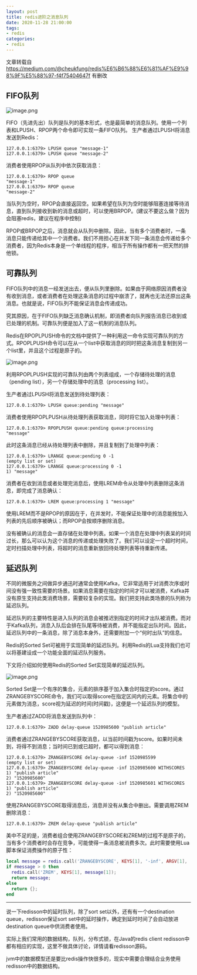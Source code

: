 ```yaml
---
layout: post
title: redis进阶之消息队列
date: 2020-11-28 21:00:00
tags: 
- redis
categories:
- redis
---
```


文章转载自 https://medium.com/@cheukfung/redis%E6%B6%88%E6%81%AF%E9%98%9F%E5%88%97-f4f75404647f  有删改

## FIFO队列

![image.png](https://i.loli.net/2020/12/01/4qLiXpeadZ3GNC9.png)

FIFO（先进先出）队列是队列的基本形式，也是最简单的消息队列。使用一个列表和LPUSH、RPOP两个命令即可实现一条FIFO队列。
生产者通过LPUSH将消息发送到Redis：

```
127.0.0.1:6379> LPUSH queue "message-1"
127.0.0.1:6379> LPUSH queue "message-2"
```

消费者使用RPOP从队列中依次获取消息：

```
127.0.0.1:6379> RPOP queue
"message-1"
127.0.0.1:6379> RPOP queue
"message-2"
```

当队列为空时，RPOP会直接返回空。如果希望在队列为空时能够阻塞连接等待消息，直到队列接收到新的消息或超时，可以使用BRPOP。(建议不要这么做？因为会阻塞redis，建议在程序中控制)

RPOP或BRPOP之后，消息就会从队列中删除。因此，当有多个消费者时，一条消息只能传递给其中一个消费者。我们不用担心在并发下同一条消息会传递给多个消费者，因为Redis本身是一个单线程的程序，相当于所有操作都有一把天然的排他锁。

## 可靠队列

FIFO队列中的消息一经发送出去，便从队列里删除。如果由于网络原因消费者没有收到消息，或者消费者在处理这条消息的过程中崩溃了，就再也无法还原出这条消息。也就是说，FIFO队列不能保证消息会传递成功。

究其原因，在于FIFO队列缺乏消息确认机制，即消费者向队列报告消息已收到或已处理的机制。可靠队列便是加入了这一机制的消息队列。

Redis在RPOPLPUSH命令的文档中提供了一种利用这一命令实现可靠队列的方式。RPOPLPUSH命令可以在从一个list中获取消息的同时把这条消息复制到另一个list里，并且这个过程是原子的。

![image.png](https://i.loli.net/2020/12/01/2oVuQdHD3PBhtLl.png)

利用RPOPLPUSH实现的可靠队列由两个列表组成，一个存储待处理的消息（pending list），另一个存储处理中的消息（processing list）。

生产者通过LPUSH将消息发送到待处理列表：

```
127.0.0.1:6379> LPUSH queue:pending "message"
```

消费者使用RPOPLPUSH从待处理列表获取消息，同时将它加入处理中列表：

```
127.0.0.1:6379> RPOPLPUSH queue:pending queue:processing
"message"
```

此时这条消息已经从待处理列表中删除，并且复制到了处理中列表：

```
127.0.0.1:6379> LRANGE queue:pending 0 -1
(empty list or set)
127.0.0.1:6379> LRANGE queue:processing 0 -1
1) "message"
```

消费者在收到消息或者处理完消息后，使用LREM命令从处理中列表删除这条消息，即完成了消息确认：

```
127.0.0.1:6379> LREM queue:processing 1 "message"
```

使用LREM而不是RPOP的原因在于，在并发时，不能保证处理中的消息能按加入列表的先后顺序被确认；而RPOP会按顺序删除消息。

没有被确认的消息会一直存储在处理中列表。如果一个消息在处理中列表呆的时间过长，那么可以认为这个消息的传递或处理失败了。我们可以设定一个超时时间，定时扫描处理中列表，将超时的消息重新放回待处理列表等待重新传递。

## 延迟队列

不同的微服务之间做异步通迅时通常会使用Kafka，它非常适用于对消费次序或时间没有强一致性需要的场景。如果消息需要在指定的时间才可以被消费，Kafka并没有原生支持此类消费场景，需要较复杂的实现。我们把支持此类场景的队列称为延迟队列。

延迟队列的主要特性是进入队列的消息会被推迟到指定的时间才出队被消费。而对于Kafka队列，消息入队后会排在队尾等待被消费，并不能指定出队时间。因此，延迟队列中的一条消息，除了消息本身外，还需要附加一个“何时出队”的信息。

Redis的Sorted Set可被用于实现简单的延迟队列。利用Redis的Lua支持我们也可以将基建设成一个功能全面的延迟队列服务。

下文将介绍如何使用Redis的Sorted Set实现简单的延迟队列。

![image.png](https://i.loli.net/2020/12/01/Ntz1dgQyEPuIKAk.png)

Sorted Set是一个有序的集合，元素的排序基于加入集合时指定的score。通过ZRANGEBYSCORE命令，我们可以取得score在指定区间内的元素。将集合中的元素做为消息，score视为延迟的时间(时间戳)，这便是一个延迟队列的模型。

生产者通过ZADD将消息发送到队列中：

```
127.0.0.1:6379> ZADD delay-queue 1520985600 "publish article"
```

消费者通过ZRANGEBYSCORE获取消息，以当前时间戳为score。如果时间未到，将得不到消息；当时间已到或已超时，都可以得到消息：

```
127.0.0.1:6379> ZRANGEBYSCORE delay-queue -inf 1520985599
(empty list or set)
127.0.0.1:6379> ZRANGEBYSCORE delay-queue -inf 1520985600 WITHSCORES
1) "publish article"
2) "1520985600"
127.0.0.1:6379> ZRANGEBYSCORE delay-queue -inf 1520985601 WITHSCORES
1) "publish article"
2) "1520985600"
```

使用ZRANGEBYSCORE取得消息后，消息并没有从集合中删出。需要调用ZREM删除消息：

```
127.0.0.1:6379> ZREM delay-queue "publish article"
```

美中不足的是，消费者组合使用ZRANGEBYSCORE和ZREM的过程不是原子的，当有多个消费者时会存在竞争，可能使得一条消息被消费多次。此时需要使用Lua脚本保证消费操作的原子性：

```lua
local message = redis.call('ZRANGEBYSCORE', KEYS[1], '-inf', ARGV[1], 'WITHSCORES', 'LIMIT', 0, 1);
if #message > 0 then
  redis.call('ZREM', KEYS[1], message[1]);
  return message;
else
  return {};
end
```

----

说一下redisson中的延时队列，除了sort set以外，还有有一个destination queue，redisson保证sort set中的延时操作，确定到延时时间了会自动放进destination queue中供消费者使用。

实际上我们常用的数据结构，队列，分布式锁，在Java的redis client redisson中都有相应的实现，这里不做具体讨论，详情请看redisson源码。

jvm中的数据模型还是要比redis操作快很多的，现实中需要合理结合业务使用redisson中的数据结构。